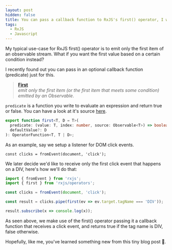 ```yaml
---
layout: post
hidden: false
title: You can pass a callback function to RxJS's first() operator, I was not aware!
tags:
  - RxJS
  - Javascript
---
```

My typical use-case for RxJS first() operator is to emit only the first item of an observable stream. What if you want the first value based on a certain condition instead? 

I recently found out you can pass in an optional callback function (predicate) just for this.

> <b>[First](http://reactivex.io/documentation/operators/first.html)</b>\
> <i>emit only the first item (or the first item that meets some condition) emitted by an Observable</i>.

`predicate` is a function you write to evaluate an expression and return true or false. You can have a look at it's source [here](https://github.com/ReactiveX/rxjs/blob/master/src/internal/operators/first.ts).

```typescript
export function first<T, D = T>(
  predicate: (value: T, index: number, source: Observable<T>) => boolean,
  defaultValue?: D
): OperatorFunction<T, T | D>;
```

As an example, say we setup a listener for DOM click events.

`const clicks = fromEvent(document, 'click');` 

We later decide we'd like to receive only the first click event that happens on a DIV, here's how we'll do that:

```typescript
import { fromEvent } from 'rxjs';
import { first } from 'rxjs/operators';

const clicks = fromEvent(document, 'click');

const result = clicks.pipe(first(ev => ev.target.tagName === 'DIV'));

result.subscribe(x => console.log(x));
```

As seen above, we make use of the first() operator passing it a callback function that receives a click event, and returns true if the tag name is DIV, false otherwise.

Hopefully, like me, you've learned something new from this tiny blog post 🙂.
